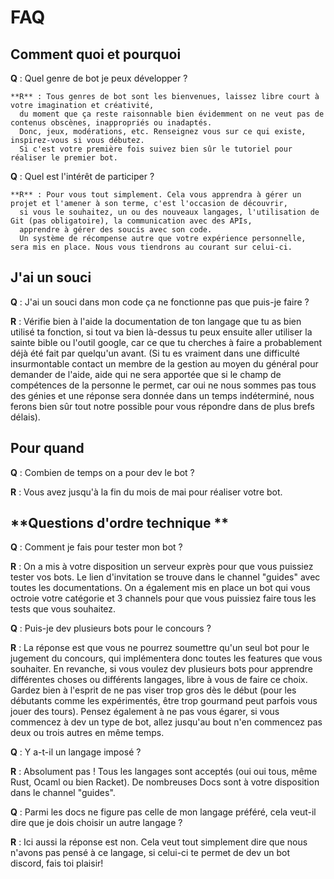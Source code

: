# **FAQ**

## **Comment quoi et pourquoi**

**Q** : Quel genre de bot je peux développer ?

    **R** : Tous genres de bot sont les bienvenues, laissez libre court à votre imagination et créativité, 
      du moment que ça reste raisonnable bien évidemment on ne veut pas de contenus obscènes, inappropriés ou inadaptés. 
      Donc, jeux, modérations, etc. Renseignez vous sur ce qui existe, inspirez-vous si vous débutez.
      Si c'est votre première fois suivez bien sûr le tutoriel pour réaliser le premier bot.


**Q** : Quel est l'intérêt de participer ? 

    **R** : Pour vous tout simplement. Cela vous apprendra à gérer un projet et l'amener à son terme, c'est l'occasion de découvrir, 
      si vous le souhaitez, un ou des nouveaux langages, l'utilisation de Git (pas obligatoire), la communication avec des APIs, 
      apprendre à gérer des soucis avec son code.
      Un système de récompense autre que votre expérience personnelle, sera mis en place. Nous vous tiendrons au courant sur celui-ci.

## **J'ai un souci**

**Q** : J'ai un souci dans mon code ça ne fonctionne pas que puis-je faire ?

**R** : Vérifie bien à l'aide la documentation de ton langage que tu as bien utilisé ta fonction, 
  si tout va bien là-dessus tu peux ensuite aller utiliser la sainte bible ou l'outil google, 
  car ce que tu cherches à faire a probablement déjà été fait par quelqu'un avant.
  (Si tu es vraiment dans une difficulté insurmontable contact un membre de la gestion au moyen du général pour demander de l'aide, 
  aide qui ne sera apportée que si le champ de compétences de la personne le permet, car oui ne nous sommes pas tous des génies 
  et une réponse sera donnée dans un temps indéterminé, nous ferons bien sûr tout notre possible pour vous répondre dans de plus brefs délais).


## **Pour quand**

**Q** : Combien de temps on a pour dev le bot ?

**R** : Vous avez jusqu'à la fin du mois de mai pour réaliser votre bot.


## **Questions d'ordre technique **


**Q** : Comment je fais pour tester mon bot ? 

**R** : On a mis à votre disposition un serveur exprès pour que vous puissiez tester vos bots. 
  Le lien d'invitation se trouve dans le channel "guides" avec toutes les documentations. 
  On a également mis en place un bot qui vous octroie votre catégorie et 3 channels pour que vous puissiez faire tous les tests que vous souhaitez.


**Q** : Puis-je dev plusieurs bots pour le concours ?

**R** : La réponse est que vous ne pourrez soumettre qu'un seul bot pour le jugement du concours, qui implémentera donc toutes les features que vous souhaiter. 
  En revanche, si vous voulez dev plusieurs bots pour apprendre différentes choses ou différents langages, libre à vous de faire ce choix. 
  Gardez bien à l'esprit de ne pas viser trop gros dès le début (pour les débutants comme les expérimentés, être trop gourmand peut parfois vous jouer des tours).
  Pensez également à ne pas vous égarer, si vous commencez à dev un type de bot, allez jusqu'au bout n'en commencez pas deux ou trois autres en même temps.


**Q** : Y a-t-il un langage imposé ? 

**R** : Absolument pas ! Tous les langages sont acceptés (oui oui tous, même Rust, Ocaml ou bien Racket).
  De nombreuses Docs sont à votre disposition dans le channel "guides".


**Q** : Parmi les docs ne figure pas celle de mon langage préféré, cela veut-il dire que je dois choisir un autre langage ?

**R** : Ici aussi la réponse est non. Cela veut tout simplement dire que nous n'avons pas pensé à ce langage, 
  si celui-ci te permet de dev un bot discord, fais toi plaisir!
